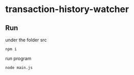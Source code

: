 # transaction-history-watcher


## Run

under the folder src

```
npm i 
```

run program

```
node main.js
```
